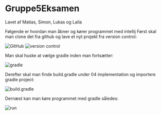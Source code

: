 # Gruppe5Eksamen
Lavet af Matias, Simon, Lukas og Laila


Følgende er hvordan man åbner og kører programmet med intellij
Først skal man clone det fra github og lave et nyt projekt fra version control:

![GitHub](https://user-images.githubusercontent.com/54975711/84480566-0871c600-ac95-11ea-811f-c87fe6da8fff.png)
![version control](https://user-images.githubusercontent.com/54975711/84480563-07d92f80-ac95-11ea-956f-ac56f9e0d4c3.png)

Man skal huske at vælge gradle inden man fortsætter:

![gradle](https://user-images.githubusercontent.com/54975711/84480561-07409900-ac95-11ea-84ae-82ecd6271eb2.png)

Derefter skal man finde build.gradle under 04 implementation og importere gradle project:

![build.gradle](https://user-images.githubusercontent.com/54975711/84480557-06a80280-ac95-11ea-805f-3cb183f43667.png)

Dernæst kan man køre programmet med gradle således:

![run](https://user-images.githubusercontent.com/54975711/84480547-03ad1200-ac95-11ea-956f-d7e4f434cd19.png)
